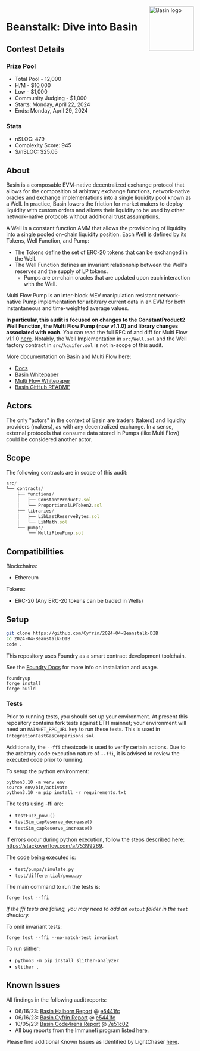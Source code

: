 <img src="https://res.cloudinary.com/droqoz7lg/image/upload/q_90/dpr_2.0/c_fill,g_auto,h_120,w_120/f_auto/v1/company/dkpeqjkgetkxsga9v5q6?_a=BATAUVAA0" alt="Basin logo" align="right" width="120" />

# Beanstalk: Dive into Basin

## Contest Details

### Prize Pool

- Total Pool - 12,000
- H/M - $10,000
- Low - $1,000
- Community Judging - $1,000
- Starts: Monday, April 22, 2024
- Ends: Monday, April 29, 2024

### Stats

- nSLOC: 479
- Complexity Score: 945
- $/nSLOC: $25.05

## About

Basin is a composable EVM-native decentralized exchange protocol that allows for the composition of arbitrary exchange functions, network-native oracles and exchange implementations into a single liquidity pool known as a Well. In practice, Basin lowers the friction for market makers to deploy liquidity with custom orders and allows their liquidity to be used by other network-native protocols without additional trust assumptions.

A Well is a constant function AMM that allows the provisioning of liquidity into a single pooled on-chain liquidity position. Each Well is defined by its Tokens, Well Function, and Pump:

- The Tokens define the set of ERC-20 tokens that can be exchanged in the Well.
- The Well Function defines an invariant relationship between the Well's reserves and the supply of LP tokens.
  - Pumps are on-chain oracles that are updated upon each interaction with the Well.

Multi Flow Pump is an inter-block MEV manipulation resistant network-native Pump implementation for arbitrary current data in an EVM for both instantaneous and time-weighted average values.

**In particular, this audit is focused on changes to the ConstantProduct2 Well Function, the Multi Flow Pump (now v1.1.0) and library changes associated with each.** You can read the full RFC of and diff for Multi Flow v1.1.0 [here](https://github.com/BeanstalkFarms/Basin/pull/127). Notably, the Well Implementation in `src/Well.sol` and the Well factory contract in `src/Aquifer.sol` is not in-scope of this audit.

More documentation on Basin and Multi Flow here:

- [Docs](https://docs.basin.exchange/)
- [Basin Whitepaper](https://basin.exchange/basin.pdf)
- [Multi Flow Whitepaper](https://basin.exchange/multi-flow-pump.pdf)
- [Basin GitHub README](https://github.com/BeanstalkFarms/Basin)

## Actors

The only "actors" in the context of Basin are traders (takers) and liquidity providers (makers), as with any decentralized exchange. In a sense, external protocols that consume data stored in Pumps (like Multi Flow) could be considered another actor.

## Scope

The following contracts are in scope of this audit:

```js
src/
└── contracts/
    ├── functions/
    │   ├── ConstantProduct2.sol
    │   └── ProportionalLPToken2.sol
    ├── libraries/
    │   ├── LibLastReserveBytes.sol
    │   └── LibMath.sol
    └── pumps/
        └── MultiFlowPump.sol
```

## Compatibilities

Blockchains:

- Ethereum

Tokens:

- ERC-20 (Any ERC-20 tokens can be traded in Wells)

## Setup

```bash
git clone https://github.com/Cyfrin/2024-04-Beanstalk-DIB
cd 2024-04-Beanstalk-DIB
code .
```

This repository uses Foundry as a smart contract development toolchain.

See the [Foundry Docs](https://book.getfoundry.sh/) for more info on installation and usage.

```
foundryup
forge install
forge build
```

### Tests

Prior to running tests, you should set up your environment. At present this repository contains fork tests against ETH mainnet; your environment will need an `MAINNET_RPC_URL` key to run these tests. This is used in `IntegrationTestGasComparisons.sol`.

Additionally, the `--ffi` cheatcode is used to verify certain actions. Due to the arbitrary code execution nature of `--ffi`, it is advised to review the executed code prior to running.

To setup the python environment:

```
python3.10 -m venv env
source env/bin/activate
python3.10 -m pip install -r requirements.txt
```

The tests using -ffi are:

- `testFuzz_powu()`
- `testSim_capReserve_decrease()`
- `testSim_capReserve_increase()`

If errors occur during python execution, follow the steps described here: https://stackoverflow.com/a/75399269.

The code being executed is:

- `test/pumps/simulate.py`
- `test/differential/powu.py`

The main command to run the tests is:

`forge test --ffi`

_If the ffi tests are failing, you may need to add an `output` folder in the `test` directory._

To omit invariant tests:

`forge test --ffi --no-match-test invariant`

To run slither:

- `python3 -m pip install slither-analyzer`
- `slither .`

## Known Issues

All findings in the following audit reports:

- 06/16/23: [Basin Halborn Report](https://arweave.net/1IKi4iqRvu3qu_GdcLY4f3u9PgvOMvuRltU7AIXAEyA) @ [e5441fc](https://github.com/BeanstalkFarms/Basin/tree/e5441fc78f0fd4b77a898812d0fd22cb43a0af55)
- 06/16/23: [Basin Cyfrin Report](https://arweave.net/usT3ClfjHwpX32OXnh5De1aH79csX1PMoXJCghXBaps) @ [e5441fc](https://github.com/BeanstalkFarms/Basin/tree/e5441fc78f0fd4b77a898812d0fd22cb43a0af55)
- 10/05/23: [Basin Code4rena Report](https://code4rena.com/reports/2023-07-basin) @ [7e51c02](https://github.com/code-423n4/2023-07-basin/tree/7e51c025d32aff3f2456842c83cda66cda274d11)
- All bug reports from the Immunefi program listed [here](https://community.bean.money/bug-reports).

Please find additional Known Issues as Identified by LightChaser [here](https://github.com/Cyfrin/2024-04-Beanstalk-DIB/issues/2).
